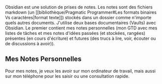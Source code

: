 Obsidian est une solution de prises de notes.
Les notes sont des fichiers markdown (un [[bibliothèque/Pragmatic Programmer#Les formats binaires Vs caractères|format texte]]) stockés dans un dossier comme n'importe quels autres documents.
J'utilise deux bases documentaires (Vaults) avec Obsidian.
Le premier contient mes notes personnelles (mon GTD avec mes listes de tâches et mes notes d'idées passées (et stockées, rangées) présentes (en cours d'écriture) et futures (des trucs à lire, voir, écouter ou de discussions à avoir)).

## Mes Notes Personnelles

Pour mes notes, je veux les avoir sur mon ordinateur de travail, mais aussi sur mon téléphone pour les saisir ou une consultation rapide.
